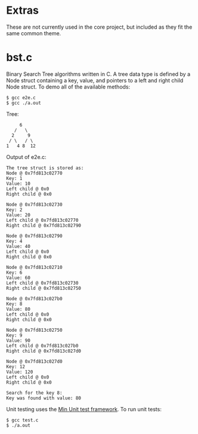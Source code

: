 # Extras
These are not currently used in the core project, but included as they fit the same common theme.

# bst.c
Binary Search Tree algorithms written in C. A tree data type is defined by a Node struct containing a key, value, and pointers to a left and right child Node struct. To demo all of the available methods:
```shell
$ gcc e2e.c
$ gcc ./a.out
```

Tree:
```shell
     6
   /   \
  2     9
 / \   / \
1   4 8  12
```
Output of e2e.c:
```shell
The tree struct is stored as:
Node @ 0x7fd813c02770
Key: 1
Value: 10
Left child @ 0x0
Right child @ 0x0

Node @ 0x7fd813c02730
Key: 2
Value: 20
Left child @ 0x7fd813c02770
Right child @ 0x7fd813c02790

Node @ 0x7fd813c02790
Key: 4
Value: 40
Left child @ 0x0
Right child @ 0x0

Node @ 0x7fd813c02710
Key: 6
Value: 60
Left child @ 0x7fd813c02730
Right child @ 0x7fd813c02750

Node @ 0x7fd813c027b0
Key: 8
Value: 80
Left child @ 0x0
Right child @ 0x0

Node @ 0x7fd813c02750
Key: 9
Value: 90
Left child @ 0x7fd813c027b0
Right child @ 0x7fd813c027d0

Node @ 0x7fd813c027d0
Key: 12
Value: 120
Left child @ 0x0
Right child @ 0x0

Search for the key 8:
Key was found with value: 80
```
Unit testing uses the [Min Unit test framework](http://www.jera.com/techinfo/jtns/jtn002.html). To run unit tests:
```shell
$ gcc test.c
$ ./a.out
```
